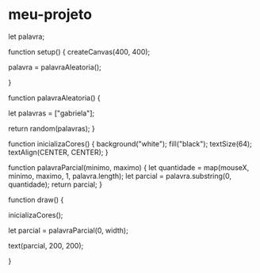 # meu-projeto

let palavra;

function setup() {
  createCanvas(400, 400);

  palavra = palavraAleatoria();
  
}

function palavraAleatoria() {
  
  let palavras = ["gabriela"];
  
  return random(palavras);
}

function inicializaCores() {
  background("white");
  fill("black");
  textSize(64);
  textAlign(CENTER, CENTER);
}

function palavraParcial(minimo, maximo) {
  let quantidade = map(mouseX, minimo, maximo, 1, palavra.length);
  let parcial = palavra.substring(0, quantidade);
  return parcial;
}

function draw() {
  
  inicializaCores();

  let parcial = palavraParcial(0, width);
    
  text(parcial, 200, 200);
  
}
